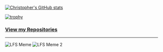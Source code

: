 [![Christopher's GitHub stats](https://github-readme-stats-green-alpha-95.vercel.app/api?username=cm8263&count_private=true&show_icons=true&hide=stars&theme=dark)](https://github.com/anuraghazra/github-readme-stats)

[![trophy](https://github-profile-trophy.vercel.app/?username=cm8263&theme=darkhub)](https://github.com/ryo-ma/github-profile-trophy)

### [View my Repositories](https://github.com/inferno-collection)
---
![LFS Meme](https://i.imgur.com/xEaWKlW.png)
![LFS Meme 2](https://i.imgur.com/sl1oVd0.png)
